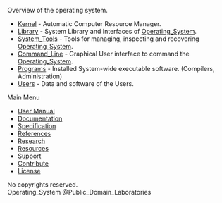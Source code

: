 Overview of the operating system.
* [Kernel](./Kernel/) - Automatic Computer Resource Manager.
* [Library](./Library/) - System Library and Interfaces of [Operating_System](./).
* [System_Tools](./System_Tools/) - Tools for managing, inspecting and recovering [Operating_System](./).
* [Command_Line](./Command_Line/) - Graphical User interface to command the [Operating_System](./).
* [Programs](./Programs/) - Installed System-wide executable software. (Compilers, Administration)
* [Users](./Users/) - Data and software of the Users.
 
Main Menu
* [User Manual]()
* [Documentation]()
* [Specification]()
* [References]()
* [Research]()
* [Resources]()
* [Support]()
* [Contribute]()
* [License](../LICENSE)

No copyrights reserved.  
Operating_System
@Public_Domain_Laboratories
